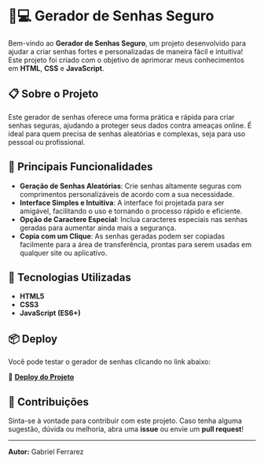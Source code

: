 # 🔐💻 Gerador de Senhas Seguro

Bem-vindo ao **Gerador de Senhas Seguro**, um projeto desenvolvido para ajudar a criar senhas fortes e personalizadas de maneira fácil e intuitiva! Este projeto foi criado com o objetivo de aprimorar meus conhecimentos em **HTML**, **CSS** e **JavaScript**.

## 📋 Sobre o Projeto

Este gerador de senhas oferece uma forma prática e rápida para criar senhas seguras, ajudando a proteger seus dados contra ameaças online. É ideal para quem precisa de senhas aleatórias e complexas, seja para uso pessoal ou profissional.

## 🌟 Principais Funcionalidades

- **Geração de Senhas Aleatórias**: Crie senhas altamente seguras com comprimentos personalizáveis de acordo com a sua necessidade.
- **Interface Simples e Intuitiva**: A interface foi projetada para ser amigável, facilitando o uso e tornando o processo rápido e eficiente.
- **Opção de Caractere Especial**: Inclua caracteres especiais nas senhas geradas para aumentar ainda mais a segurança.
- **Copia com um Clique**: As senhas geradas podem ser copiadas facilmente para a área de transferência, prontas para serem usadas em qualquer site ou aplicativo.

## 🚀 Tecnologias Utilizadas

- **HTML5**
- **CSS3**
- **JavaScript (ES6+)**

## 📦 Deploy

Você pode testar o gerador de senhas clicando no link abaixo:

🔗 **[Deploy do Projeto](https://projetogeneratorpassword.netlify.app)**

## 🤝 Contribuições

Sinta-se à vontade para contribuir com este projeto. Caso tenha alguma sugestão, dúvida ou melhoria, abra uma **issue** ou envie um **pull request**!

---

**Autor:** Gabriel Ferrarez